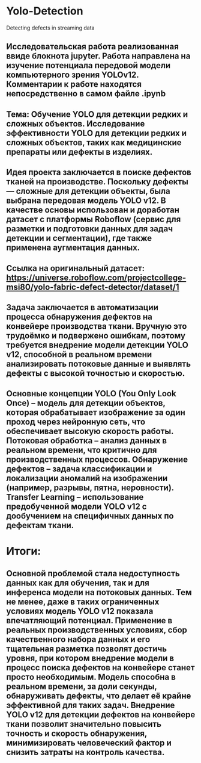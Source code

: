 # Yolo-Detection
Detecting defects in streaming data

Исследовательская работа реализованная ввиде блокнота jupyter. Работа направлена на изучение потенциала передовой модели компьютерного зрения YOLOv12.
Комментарии к работе находятся непосредственно в самом файле .ipynb
---
**Тема:** Обучение YOLO для детекции редких и сложных объектов. Исследование эффективности YOLO для детекции редких и сложных объектов, таких как медицинские препараты или дефекты в изделиях.
---
Идея проекта заключается в поиске дефектов тканей на производстве. Поскольку дефекты — сложные для детекции объекты, была выбрана передовая модель YOLO v12. В качестве основы использован и доработан датасет с платформы Roboflow (сервис для разметки и подготовки данных для задач детекции и сегментации), где также применена аугментация данных.
---
Ссылка на оригинальный датасет: https://universe.roboflow.com/projectcollege-msi80/yolo-fabric-defect-detector/dataset/1
---
Задача заключается в автоматизации процесса обнаружения дефектов на конвейере производства ткани. Вручную это трудоёмко и подвержено ошибкам, поэтому требуется внедрение модели детекции YOLO v12, способной в реальном времени анализировать потоковые данные и выявлять дефекты с высокой точностью и скоростью.
---
Основные концепции
YOLO (You Only Look Once) – модель для детекции объектов, которая обрабатывает изображение за один проход через нейронную сеть, что обеспечивает высокую скорость работы.
Потоковая обработка – анализ данных в реальном времени, что критично для производственных процессов.
Обнаружение дефектов – задача классификации и локализации аномалий на изображении (например, разрывы, пятна, неровности).
Transfer Learning – использование предобученной модели YOLO v12 с дообучением на специфичных данных по дефектам ткани.
---
# Итоги:
Основной проблемой стала недоступность данных как для обучения, так и для инференса модели на потоковых данных. Тем не менее, даже в таких ограниченных условиях модель YOLO v12 показала впечатляющий потенциал. Применение в реальных производственных условиях, сбор качественного набора данных и его тщательная разметка позволят достичь уровня, при котором внедрение модели в процесс поиска дефектов на конвейере станет просто необходимым. Модель способна в реальном времени, за доли секунды, обнаруживать дефекты, что делает её крайне эффективной для таких задач. Внедрение YOLO v12 для детекции дефектов на конвейере ткани позволит значительно повысить точность и скорость обнаружения, минимизировать человеческий фактор и снизить затраты на контроль качества.
---
